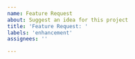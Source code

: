 ```yaml
---
name: Feature Request
about: Suggest an idea for this project
title: 'Feature Request: '
labels: 'enhancement'
assignees: ''

---
```



